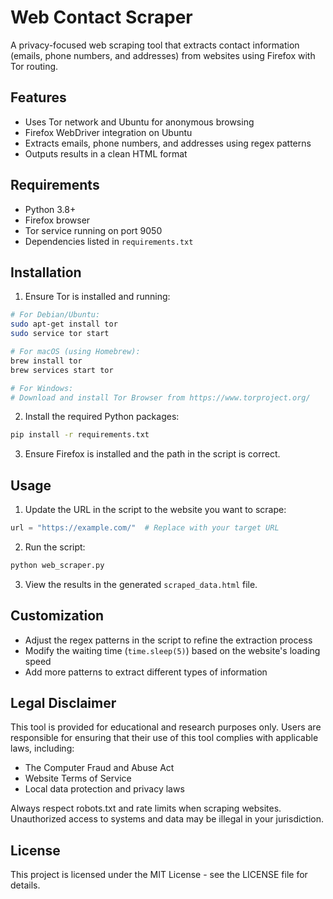 # Web Contact Scraper

A privacy-focused web scraping tool that extracts contact information (emails, phone numbers, and addresses) from websites using Firefox with Tor routing.

## Features

- Uses Tor network and Ubuntu for anonymous browsing
- Firefox WebDriver integration on Ubuntu
- Extracts emails, phone numbers, and addresses using regex patterns
- Outputs results in a clean HTML format

## Requirements

- Python 3.8+
- Firefox browser
- Tor service running on port 9050
- Dependencies listed in `requirements.txt`

## Installation

1. Ensure Tor is installed and running:
```bash
# For Debian/Ubuntu:
sudo apt-get install tor
sudo service tor start

# For macOS (using Homebrew):
brew install tor
brew services start tor

# For Windows:
# Download and install Tor Browser from https://www.torproject.org/
```

2. Install the required Python packages:
```bash
pip install -r requirements.txt
```

3. Ensure Firefox is installed and the path in the script is correct.

## Usage

1. Update the URL in the script to the website you want to scrape:
```python
url = "https://example.com/"  # Replace with your target URL
```

2. Run the script:
```bash
python web_scraper.py
```

3. View the results in the generated `scraped_data.html` file.

## Customization

- Adjust the regex patterns in the script to refine the extraction process
- Modify the waiting time (`time.sleep(5)`) based on the website's loading speed
- Add more patterns to extract different types of information

## Legal Disclaimer

This tool is provided for educational and research purposes only. Users are responsible for ensuring that their use of this tool complies with applicable laws, including:

- The Computer Fraud and Abuse Act
- Website Terms of Service
- Local data protection and privacy laws

Always respect robots.txt and rate limits when scraping websites. Unauthorized access to systems and data may be illegal in your jurisdiction.

## License

This project is licensed under the MIT License - see the LICENSE file for details.
